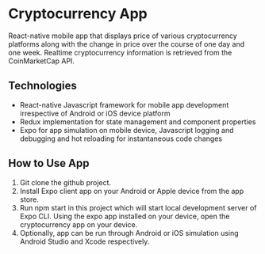 
# Cryptocurrency App
React-native mobile app that displays price of various cryptocurrency platforms along with the change in price over the course of one day and one week. Realtime cryptocurrency information is retrieved from the CoinMarketCap API.

## Technologies
- React-native Javascript framework for mobile app development irrespective of Android or iOS device platform
- Redux implementation for state management and component properties
- Expo for app simulation on mobile device, Javascript logging and debugging and hot reloading for instantaneous code changes

## How to Use App
1. Git clone the github project.
2. Install Expo client app on your Android or Apple device from the app store.
3. Run npm start in this project which will start local development server of Expo CLI. Using the expo app installed on your device, open the cryptocurrency app on your device.
4. Optionally, app can be run through Android or iOS simulation using Android Studio and Xcode respectively.
